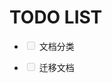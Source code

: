 # TODO LIST

- <input type="checkbox" name="" disabled="true"> 文档分类

- <input type="checkbox" name="" disabled="true"> 迁移文档